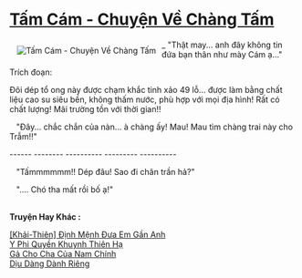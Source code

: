 <a href="https://utruyen.com/tam-cam-chuyen-ve-chang-tam/22820/" title="Tấm Cám - Chuyện Về Chàng Tấm"><h1>Tấm Cám - Chuyện Về Chàng Tấm</h1></a><div style="display:table"><img align="right" style="float: left; padding: 10px;" src="https://utruyen.com/images/story/200x260/tam-cam-chuyen-ve-chang-tam.jpg" alt="Tấm Cám - Chuyện Về Chàng Tấm">_ "Thật may... anh đây không tin đứa bạn thân như mày Cám ạ..."<p></p>Trích đoạn:<p></p>Đôi dép tổ ong này được chạm khắc tinh xảo 49 lỗ... được làm bằng chất liệu cao su siêu bền, không thấm nước, phù hợp với mọi địa hình! Rất có chất lượng! Mãi trường tồn với thời gian!!<p></p>   "Đây... chắc chắn của nàn... à chàng ấy! Mau! Mau tìm chàng trai này cho Trẫm!!"<p></p>------ -------- ---------- --------- ----------<p></p>   "Tấmmmmmm!! Dép đâu! Sao đi chân trần hả?"<p></p>   ".... Chó tha mất rồi bố ạ!"</div><p><br><b>Truyện Hay Khác :</b></p><a href="https://utruyen.com/khai-thien-dinh-menh-dua-em-gan-anh/22818/" alt="[Khải-Thiên] Định Mệnh Đưa Em Gần Anh">[Khải-Thiên] Định Mệnh Đưa Em Gần Anh</a><br/><a href="https://truyenngontinhay.wordpress.com/2019/10/03/y-phi-quyen-khuynh-thien-ha/" alt="Y Phi Quyền Khuynh Thiên Hạ">Y Phi Quyền Khuynh Thiên Hạ</a><br/><a href="https://truyenhot2020.wordpress.com/2019/12/11/ga-cho-cha-cua-nam-chinh/" alt="Gả Cho Cha Của Nam Chính">Gả Cho Cha Của Nam Chính</a><br/><a href="https://www.wattpad.com/story/207588255-d%E1%BB%8Bu-d%C3%A0ng-d%C3%A0nh-ri%C3%AAng" alt="Dịu Dàng Dành Riêng">Dịu Dàng Dành Riêng</a><br/>